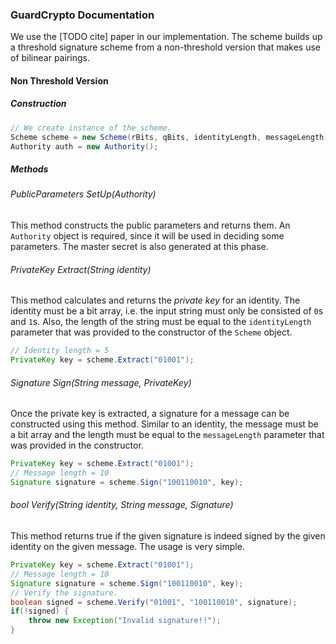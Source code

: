 ### GuardCrypto Documentation
We use the [TODO cite] paper in our implementation. The scheme builds up a threshold signature
scheme from a non-threshold version that makes use of bilinear pairings.
#### Non Threshold Version
##### Construction
```java
// We create instance of the scheme.
Scheme scheme = new Scheme(rBits, qBits, identityLength, messageLength);
Authority auth = new Authority();
```
##### Methods

###### PublicParameters SetUp(Authority)
This method constructs the public parameters and returns them. An `Authority` object is required, since it will be used 
in deciding some parameters. The master secret is also generated at this phase.

###### PrivateKey Extract(String identity)
This method calculates and returns the *private key* for an identity. The identity must be a bit array, i.e. the 
input string must only be consisted of `0`s and `1`s. Also, the length of the string must be equal to the `identityLength`
parameter that was provided to the constructor of the `Scheme` object.
```java
// Identity length = 5
PrivateKey key = scheme.Extract("01001");
```

###### Signature Sign(String message, PrivateKey)
Once the private key is extracted, a signature for a message can be constructed using this method. Similar to an identity,
the message must be a bit array and the length must be equal to the `messageLength` parameter that was provided in the constructor.
```java
PrivateKey key = scheme.Extract("01001");
// Message length = 10
Signature signature = scheme.Sign("100110010", key);
```

###### bool Verify(String identity, String message, Signature)
This method returns true if the given signature is indeed signed by the given identity on the given message. The usage is
very simple.
```java
PrivateKey key = scheme.Extract("01001");
// Message length = 10
Signature signature = scheme.Sign("100110010", key);
// Verify the signature.
boolean signed = scheme.Verify("01001", "100110010", signature);
if(!signed) {
    throw new Exception("Invalid signature!!");
}
```